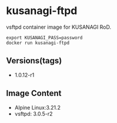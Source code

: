 # kusanagi-ftpd

vsftpd container image for KUSANAGI RoD.
```
export KUSANAGI_PASS=password
docker run kusanagi-ftpd
```

## Versions(tags)
- 1.0.12-r1

## Image Content
- Alpine Linux:3.21.2
- vsftpd: 3.0.5-r2

